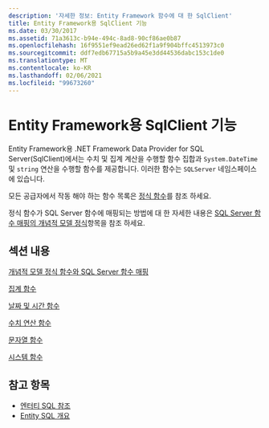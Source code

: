 ```yaml
---
description: '자세한 정보: Entity Framework 함수에 대 한 SqlClient'
title: Entity Framework용 SqlClient 기능
ms.date: 03/30/2017
ms.assetid: 71a3613c-b94e-494c-8ad8-90cf86ae0b87
ms.openlocfilehash: 16f9551ef9ead26ed62f1a9f904bffc4513973c0
ms.sourcegitcommit: ddf7edb67715a5b9a45e3dd44536dabc153c1de0
ms.translationtype: MT
ms.contentlocale: ko-KR
ms.lasthandoff: 02/06/2021
ms.locfileid: "99673260"
---
```

# <a name="sqlclient-for-entity-framework-functions"></a>Entity Framework용 SqlClient 기능

Entity Framework용 .NET Framework Data Provider for SQL Server(SqlClient)에서는 수치 및 집계 계산을 수행할 함수 집합과 `System.DateTime` 및 `string` 연산을 수행할 함수를 제공합니다. 이러한 함수는 `SQLServer` 네임스페이스에 있습니다.  
  
 모든 공급자에서 작동 해야 하는 함수 목록은 [정식 함수](./language-reference/canonical-functions.md)를 참조 하세요.  
  
 정식 함수가 SQL Server 함수에 매핑되는 방법에 대 한 자세한 내용은 [SQL Server 함수 매핑의 개념적 모델 정식](conceptual-model-canonical-to-sql-server-functions-mapping.md)항목을 참조 하세요.  
  
## <a name="in-this-section"></a>섹션 내용  

 [개념적 모델 정식 함수와 SQL Server 함수 매핑](conceptual-model-canonical-to-sql-server-functions-mapping.md)  
  
 [집계 함수](aggregate-functions-sqlclient-for-entity-framework.md)  
  
 [날짜 및 시간 함수](date-and-time-functions.md)  
  
 [수치 연산 함수](mathematical-functions.md)  
  
 [문자열 함수](string-functions.md)  
  
 [시스템 함수](system-functions.md)  
  
## <a name="see-also"></a>참고 항목

- [엔터티 SQL 참조](./language-reference/entity-sql-reference.md)
- [Entity SQL 개요](./language-reference/entity-sql-overview.md)
